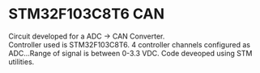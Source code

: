 # STM32F103C8T6 CAN 

Circuit developed for a ADC -> CAN Converter.\
Controller used is STM32F103C8T6.
4 controller channels configured as ADC...Range of signal is between 0-3.3 VDC.
Code deveoped using STM utilities.
